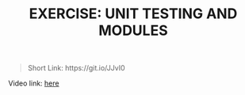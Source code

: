 <h1 align="center"> EXERCISE: UNIT TESTING AND MODULES </h1>
    <br>

<blockquote>
    <p>
        Short Link: https://git.io/JJvI0
    </p>
</blockquote>

<p>
Video link: <a href='https://www.youtube.com/watch?v=KDOhMhNItHI&feature=emb_title'> here</a>
</p>
